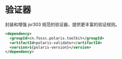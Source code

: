 # 验证器

封装和增强 jsr303 规范的验证器，提供更丰富的验证规则。

```xml
<dependency>
  <groupId>cn.fossc.polaris.toolkit</groupId>
  <artifactId>polaris-validator</artifactId>
  <version>${polaris-version}</version>
</dependency>
```

